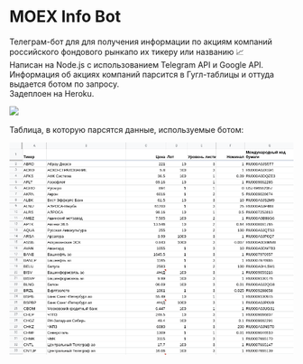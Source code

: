 # MOEX Info Bot

Телеграм-бот для для получения информации по акциям компаний российского фондового рынкапо их тикеру или названию 📈 <br/>
Написан на Node.js с использованием Telegram API и Google API.<br/> 
Информация об акциях компаний парсится в Гугл-таблицы и оттуда выдается ботом по запросу.<br/>
Задеплоен на Heroku.

![](readme-files/botwork.gif)

Таблица, в которую парсятся данные, используемые ботом:

![](readme-files/sheet.png)
